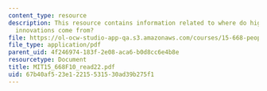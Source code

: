 ```yaml
---
content_type: resource
description: This resource contains information related to where do high tech commercial
  innovations come from?
file: https://ol-ocw-studio-app-qa.s3.amazonaws.com/courses/15-668-people-and-organizations-fall-2010/67b40af523e12215531530ad39b275f1_MIT15_668F10_read22.pdf
file_type: application/pdf
parent_uid: 4f246974-183f-2e08-aca6-b0d8cc6e4b8e
resourcetype: Document
title: MIT15_668F10_read22.pdf
uid: 67b40af5-23e1-2215-5315-30ad39b275f1
---
```

